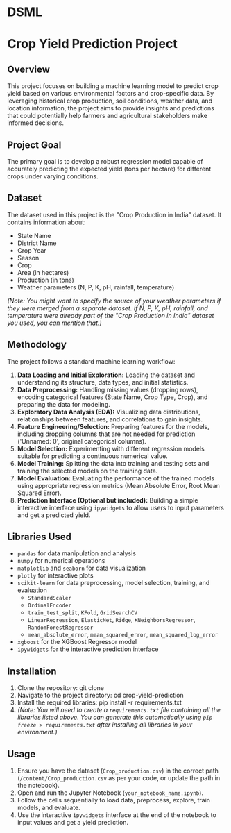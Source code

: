 # DSML
# Crop Yield Prediction Project

## Overview

This project focuses on building a machine learning model to predict crop yield based on various environmental factors and crop-specific data. By leveraging historical crop production, soil conditions, weather data, and location information, the project aims to provide insights and predictions that could potentially help farmers and agricultural stakeholders make informed decisions.

## Project Goal

The primary goal is to develop a robust regression model capable of accurately predicting the expected yield (tons per hectare) for different crops under varying conditions.

## Dataset

The dataset used in this project is the "Crop Production in India" dataset. It contains information about:
- State Name
- District Name
- Crop Year
- Season
- Crop
- Area (in hectares)
- Production (in tons)
- Weather parameters (N, P, K, pH, rainfall, temperature)

*(Note: You might want to specify the source of your weather parameters if they were merged from a separate dataset. If N, P, K, pH, rainfall, and temperature were already part of the "Crop Production in India" dataset you used, you can mention that.)*

## Methodology

The project follows a standard machine learning workflow:

1.  **Data Loading and Initial Exploration:** Loading the dataset and understanding its structure, data types, and initial statistics.
2.  **Data Preprocessing:** Handling missing values (dropping rows), encoding categorical features (State Name, Crop Type, Crop), and preparing the data for modeling.
3.  **Exploratory Data Analysis (EDA):** Visualizing data distributions, relationships between features, and correlations to gain insights.
4.  **Feature Engineering/Selection:** Preparing features for the models, including dropping columns that are not needed for prediction ('Unnamed: 0', original categorical columns).
5.  **Model Selection:** Experimenting with different regression models suitable for predicting a continuous numerical value.
6.  **Model Training:** Splitting the data into training and testing sets and training the selected models on the training data.
7.  **Model Evaluation:** Evaluating the performance of the trained models using appropriate regression metrics (Mean Absolute Error, Root Mean Squared Error).
8.  **Prediction Interface (Optional but included):** Building a simple interactive interface using `ipywidgets` to allow users to input parameters and get a predicted yield.

## Libraries Used

-   `pandas` for data manipulation and analysis
-   `numpy` for numerical operations
-   `matplotlib` and `seaborn` for data visualization
-   `plotly` for interactive plots
-   `scikit-learn` for data preprocessing, model selection, training, and evaluation
    -   `StandardScaler`
    -   `OrdinalEncoder`
    -   `train_test_split`, `KFold`, `GridSearchCV`
    -   `LinearRegression`, `ElasticNet`, `Ridge`, `KNeighborsRegressor`, `RandomForestRegressor`
    -   `mean_absolute_error`, `mean_squared_error`, `mean_squared_log_error`
-   `xgboost` for the XGBoost Regressor model
-   `ipywidgets` for the interactive prediction interface

## Installation

1.  Clone the repository: git clone
2.  Navigate to the project directory: cd crop-yield-prediction
3.  Install the required libraries: pip install -r requirements.txt
4.  *(Note: You will need to create a `requirements.txt` file containing all the libraries listed above. You can generate this automatically using `pip freeze > requirements.txt` after installing all libraries in your environment.)*

## Usage

1.  Ensure you have the dataset (`Crop_production.csv`) in the correct path (`/content/Crop_production.csv` as per your code, or update the path in the notebook).
2.  Open and run the Jupyter Notebook (`your_notebook_name.ipynb`).
3.  Follow the cells sequentially to load data, preprocess, explore, train models, and evaluate.
4.  Use the interactive `ipywidgets` interface at the end of the notebook to input values and get a yield prediction.

